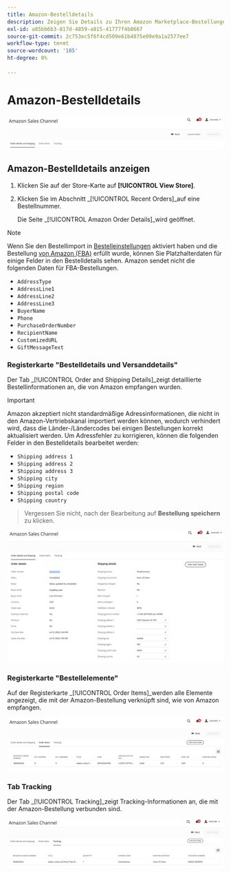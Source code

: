 ```yaml
---
title: Amazon-Bestelldetails
description: Zeigen Sie Details zu Ihren Amazon Marketplace-Bestellungen in der Adobe Commerce oder Magento Open Source Admin an.
exl-id: a85bb6b3-817d-4859-a815-41777f4b8667
source-git-commit: 2c753ec5f6f4cd509e61b4875e09e9a1a2577ee7
workflow-type: tm+mt
source-wordcount: '185'
ht-degree: 0%

---
```


# Amazon-Bestelldetails

![Amazon-Bestelldetails](assets/amazon-order-details-header.png)

## Amazon-Bestelldetails anzeigen

1. Klicken Sie auf der Store-Karte auf **[!UICONTROL View Store]**.

1. Klicken Sie im Abschnitt _[!UICONTROL Recent Orders]_auf eine Bestellnummer.

   Die Seite _[!UICONTROL Amazon Order Details]_wird geöffnet.

>[!NOTE]
>
>Wenn Sie den Bestellimport in [Bestelleinstellungen](./order-settings.md) aktiviert haben und die Bestellung [von Amazon (FBA)](./fulfilled-by.md) erfüllt wurde, können Sie Platzhalterdaten für einige Felder in den Bestelldetails sehen. Amazon sendet nicht die folgenden Daten für FBA-Bestellungen.
>
> - `AddressType`
> - `AddressLine1`
> - `AddressLine2`
> - `AddressLine3`
> - `BuyerName`
> - `Phone`
> - `PurchaseOrderNumber`
> - `RecipientName`
> - `CustomizedURL`
> - `GiftMessageText`


### Registerkarte &quot;Bestelldetails und Versanddetails&quot;

Der Tab _[!UICONTROL Order and Shipping Details]_zeigt detaillierte Bestellinformationen an, die von Amazon empfangen wurden.

>[!IMPORTANT]
>
>Amazon akzeptiert nicht standardmäßige Adressinformationen, die nicht in den Amazon-Vertriebskanal importiert werden können, wodurch verhindert wird, dass die Länder-/Ländercodes bei einigen Bestellungen korrekt aktualisiert werden. Um Adressfehler zu korrigieren, können die folgenden Felder in den Bestelldetails bearbeitet werden:
>
>- `Shipping address 1`
>- `Shipping address 2`
>- `Shipping address 3`
>- `Shipping city`
>- `Shipping region`
>- `Shipping postal code`
>- `Shipping country`

>
>Vergessen Sie nicht, nach der Bearbeitung auf **Bestellung speichern** zu klicken.

![Bestelldetails und Versanddetails](assets/amazon-order-details.png)

### Registerkarte &quot;Bestellelemente&quot;

Auf der Registerkarte _[!UICONTROL Order Items]_werden alle Elemente angezeigt, die mit der Amazon-Bestellung verknüpft sind, wie von Amazon empfangen.

![Bestellelementdetails](assets/amazon-order-item-details.png)

### Tab Tracking

Der Tab _[!UICONTROL Tracking]_zeigt Tracking-Informationen an, die mit der Amazon-Bestellung verbunden sind.

![Tracking-Details](assets/amazon-order-tracking-details.png)
